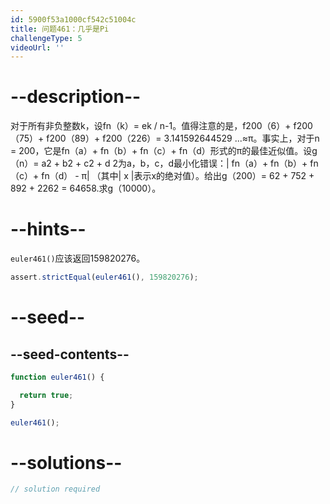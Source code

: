 ```yaml
---
id: 5900f53a1000cf542c51004c
title: 问题461：几乎是Pi
challengeType: 5
videoUrl: ''
---
```


# --description--

对于所有非负整数k，设fn（k）= ek / n-1。值得注意的是，f200（6）+ f200（75）+ f200（89）+ f200（226）= 3.141592644529 ...≈π。事实上，对于n = 200，它是fn（a）+ fn（b）+ fn（c）+ fn（d）形式的π的最佳近似值。设g（n）= a2 + b2 + c2 + d 2为a，b，c，d最小化错误：| fn（a）+ fn（b）+ fn（c）+ fn（d） - π| （其中| x |表示x的绝对值）。给出g（200）= 62 + 752 + 892 + 2262 = 64658.求g（10000）。

# --hints--

`euler461()`应该返回159820276。

```js
assert.strictEqual(euler461(), 159820276);
```

# --seed--

## --seed-contents--

```js
function euler461() {

  return true;
}

euler461();
```

# --solutions--

```js
// solution required
```
